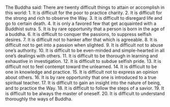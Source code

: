 The Buddha said: There are twenty difficult things to attain or accomplish in this world: 1. It is difficult for the poor to practice charity. 2. It is difficult for the strong and rich to observe the Way. 3. It is difficult to disregard life and go to certain death. 4. It is only a favored few that get acquainted with a Buddhist sutra. 5. It is by rare opportunity that a person is born in the age of a buddha. 6. It is difficult to conquer the passions, to suppress selfish desires. 7. It is difficult not to hanker after that which is agreeable. 8. It is difficult not to get into a passion when slighted. 9. It is difficult not to abuse one’s authority. 10. It is difficult to be even-minded and simple-hearted in all one’s dealings with others. 11. It is difficult to be thorough in learning and exhaustive in investigation. 12. It is difficult to subdue selfish pride. 13. It is difficult not to feel contempt toward the unlearned. 14. It is difficult to be one in knowledge and practice. 15. It is difficult not to express an opinion about others. 16. It is by rare opportunity that one is introduced to a true spiritual teacher. 17. It is difficult to gain an insight into the nature of being, and to practice the Way. 18. It is difficult to follow the steps of a savior. 19. It is difficult to be always the master of oneself. 20. It is difficult to understand thoroughly the ways of Buddha.


